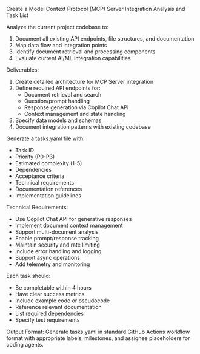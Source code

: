 Create a Model Context Protocol (MCP) Server Integration Analysis and Task List

Analyze the current project codebase to:
1. Document all existing API endpoints, file structures, and documentation
2. Map data flow and integration points
3. Identify document retrieval and processing components
4. Evaluate current AI/ML integration capabilities

Deliverables:
1. Create detailed architecture for MCP Server integration
2. Define required API endpoints for:
   - Document retrieval and search
   - Question/prompt handling
   - Response generation via Copilot Chat API
   - Context management and state handling
3. Specify data models and schemas
4. Document integration patterns with existing codebase

Generate a tasks.yaml file with:
- Task ID
- Priority (P0-P3)
- Estimated complexity (1-5)
- Dependencies
- Acceptance criteria
- Technical requirements
- Documentation references
- Implementation guidelines

Technical Requirements:
- Use Copilot Chat API for generative responses
- Implement document context management
- Support multi-document analysis
- Enable prompt/response tracking
- Maintain security and rate limiting
- Include error handling and logging
- Support async operations
- Add telemetry and monitoring

Each task should:
- Be completable within 4 hours
- Have clear success metrics
- Include example code or pseudocode
- Reference relevant documentation
- List required dependencies
- Specify test requirements

Output Format:
Generate tasks.yaml in standard GitHub Actions workflow format with appropriate labels, milestones, and assignee placeholders for coding agents.